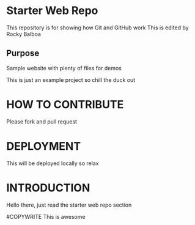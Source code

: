 # Starter Web Repo

This repository is for showing how Git and GitHub work
This is edited by Rocky Balboa

## Purpose

Sample website with plenty of files for demos

This is just an example project so chill the duck out

# HOW TO CONTRIBUTE
Please fork and pull request

# DEPLOYMENT
This will be deployed locally so relax

# INTRODUCTION
Hello there, just read the starter web repo section

#COPYWRITE
This is awesome